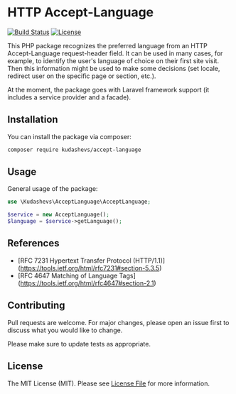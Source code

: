# HTTP Accept-Language 

[![Build Status](https://travis-ci.org/kudashevs/accept-language.svg?branch=master)](https://travis-ci.org/kudashevs/accept-language)
[![License](https://img.shields.io/github/license/kudashevs/accept-language)](https://packagist.org/packages/kudashevs/accept-language)

This PHP package recognizes the preferred language from an HTTP Accept-Language request-header field. It can be used
in many cases, for example, to identify the user's language of choice on their first site visit. Then this information
might be used to make some decisions (set locale, redirect user on the specific page or section, etc.).

At the moment, the package goes with Laravel framework support (it includes a service provider and a facade).

## Installation

You can install the package via composer:

```bash
composer require kudashevs/accept-language
```

## Usage

General usage of the package: 

```php
use \Kudashevs\AcceptLanguage\AcceptLanguage;

$service = new AcceptLanguage();
$language = $service->getLanguage();
```

## References

- [RFC 7231 Hypertext Transfer Protocol (HTTP/1.1)] (https://tools.ietf.org/html/rfc7231#section-5.3.5)  
- [RFC 4647 Matching of Language Tags] (https://tools.ietf.org/html/rfc4647#section-2.1)

## Contributing

Pull requests are welcome. For major changes, please open an issue first to discuss what you would like to change.

Please make sure to update tests as appropriate.

## License

The MIT License (MIT). Please see [License File](LICENSE.md) for more information.




 






